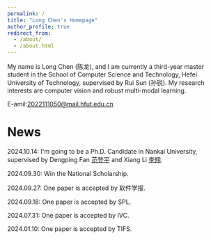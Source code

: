 ```yaml
---
permalink: /
title: "Long Chen's Homepage"
author_profile: true
redirect_from: 
  - /about/
  - /about.html
---
```


My name is Long Chen (陈龙), and I am currently a third-year master student in the School of Computer Science and Technology, Hefei University of Technology, supervised by Rui Sun (孙锐). My research interests are computer vision and robust multi-modal learning. 

E-amil:2022111050@mail.hfut.edu.cn

News
======
2024.10.14: I'm going to be a Ph.D. Candidate in Nankai University, supervised by Dengping Fan [范登平](https://dengpingfan.github.io/pages/People.html) and Xiang Li [李翔](https://implus.github.io/). 

2024.09.30: Win the National Scholarship.

2024.09.27: One paper is accepted by 软件学报.

2024.09.18: One paper is accepted by SPL.  

2024.07.31: One paper is accepted by IVC.

2024.01.10: One paper is accepted by TIFS.
